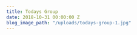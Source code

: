 ```yaml
---
title: Todays Group
date: 2018-10-31 00:00:00 Z
blog_image_path: "/uploads/todays-group-1.jpg"
---
```


